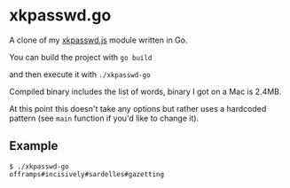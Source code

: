 # xkpasswd.go

A clone of my [xkpasswd.js](https://github.com/vot/xkpasswd.js) module written in Go.

You can build the project with
`go build`

and then execute it with
`./xkpasswd-go`

Compiled binary includes the list of words, binary I got on a Mac is 2.4MB.

At this point this doesn't take any options but rather uses a hardcoded pattern (see `main` function if you'd like to change it).

## Example

```
$ ./xkpasswd-go
offramps#incisively#sardelles#gazetting
```

